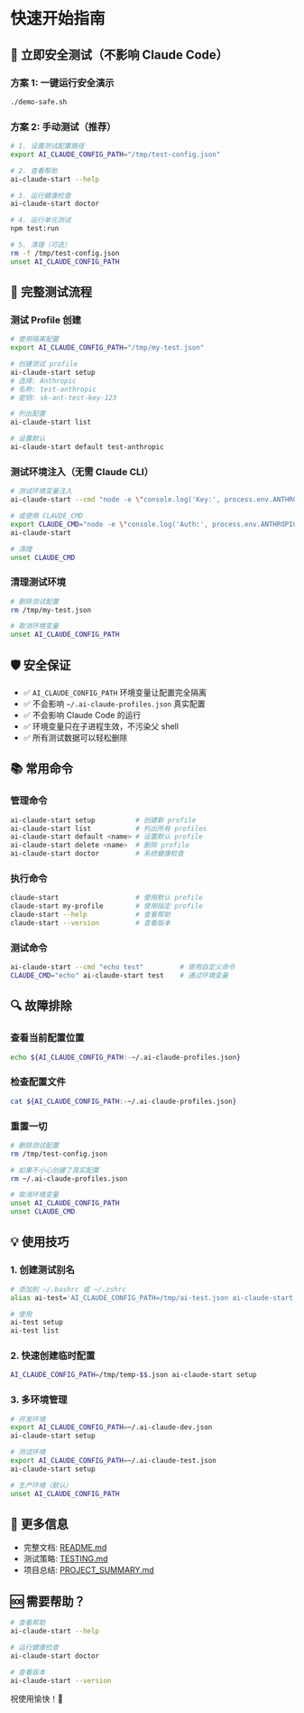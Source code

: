 # 快速开始指南

## 🚀 立即安全测试（不影响 Claude Code）

### 方案 1: 一键运行安全演示

```bash
./demo-safe.sh
```

### 方案 2: 手动测试（推荐）

```bash
# 1. 设置测试配置路径
export AI_CLAUDE_CONFIG_PATH="/tmp/test-config.json"

# 2. 查看帮助
ai-claude-start --help

# 3. 运行健康检查
ai-claude-start doctor

# 4. 运行单元测试
npm test:run

# 5. 清理（可选）
rm -f /tmp/test-config.json
unset AI_CLAUDE_CONFIG_PATH
```

## 📝 完整测试流程

### 测试 Profile 创建

```bash
# 使用隔离配置
export AI_CLAUDE_CONFIG_PATH="/tmp/my-test.json"

# 创建测试 profile
ai-claude-start setup
# 选择: Anthropic
# 名称: test-anthropic
# 密钥: sk-ant-test-key-123

# 列出配置
ai-claude-start list

# 设置默认
ai-claude-start default test-anthropic
```

### 测试环境注入（无需 Claude CLI）

```bash
# 测试环境变量注入
ai-claude-start --cmd "node -e \"console.log('Key:', process.env.ANTHROPIC_API_KEY)\""

# 或使用 CLAUDE_CMD
export CLAUDE_CMD="node -e \"console.log('Auth:', process.env.ANTHROPIC_API_KEY)\""
ai-claude-start

# 清理
unset CLAUDE_CMD
```

### 清理测试环境

```bash
# 删除测试配置
rm /tmp/my-test.json

# 取消环境变量
unset AI_CLAUDE_CONFIG_PATH
```

## 🛡️ 安全保证

- ✅ `AI_CLAUDE_CONFIG_PATH` 环境变量让配置完全隔离
- ✅ 不会影响 `~/.ai-claude-profiles.json` 真实配置
- ✅ 不会影响 Claude Code 的运行
- ✅ 环境变量只在子进程生效，不污染父 shell
- ✅ 所有测试数据可以轻松删除

## 📚 常用命令

### 管理命令

```bash
ai-claude-start setup          # 创建新 profile
ai-claude-start list           # 列出所有 profiles
ai-claude-start default <name> # 设置默认 profile
ai-claude-start delete <name>  # 删除 profile
ai-claude-start doctor         # 系统健康检查
```

### 执行命令

```bash
claude-start                   # 使用默认 profile
claude-start my-profile        # 使用指定 profile
claude-start --help            # 查看帮助
claude-start --version         # 查看版本
```

### 测试命令

```bash
ai-claude-start --cmd "echo test"         # 使用自定义命令
CLAUDE_CMD="echo" ai-claude-start test    # 通过环境变量
```

## 🔍 故障排除

### 查看当前配置位置

```bash
echo ${AI_CLAUDE_CONFIG_PATH:-~/.ai-claude-profiles.json}
```

### 检查配置文件

```bash
cat ${AI_CLAUDE_CONFIG_PATH:-~/.ai-claude-profiles.json}
```

### 重置一切

```bash
# 删除测试配置
rm /tmp/test-config.json

# 如果不小心创建了真实配置
rm ~/.ai-claude-profiles.json

# 取消环境变量
unset AI_CLAUDE_CONFIG_PATH
unset CLAUDE_CMD
```

## 💡 使用技巧

### 1. 创建测试别名

```bash
# 添加到 ~/.bashrc 或 ~/.zshrc
alias ai-test='AI_CLAUDE_CONFIG_PATH=/tmp/ai-test.json ai-claude-start'

# 使用
ai-test setup
ai-test list
```

### 2. 快速创建临时配置

```bash
AI_CLAUDE_CONFIG_PATH=/tmp/temp-$$.json ai-claude-start setup
```

### 3. 多环境管理

```bash
# 开发环境
export AI_CLAUDE_CONFIG_PATH=~/.ai-claude-dev.json
ai-claude-start setup

# 测试环境
export AI_CLAUDE_CONFIG_PATH=~/.ai-claude-test.json
ai-claude-start setup

# 生产环境（默认）
unset AI_CLAUDE_CONFIG_PATH
```

## 📖 更多信息

- 完整文档: [README.md](README.md)
- 测试策略: [TESTING.md](TESTING.md)
- 项目总结: [PROJECT_SUMMARY.md](PROJECT_SUMMARY.md)

## 🆘 需要帮助？

```bash
# 查看帮助
ai-claude-start --help

# 运行健康检查
ai-claude-start doctor

# 查看版本
ai-claude-start --version
```

祝使用愉快！🎉
